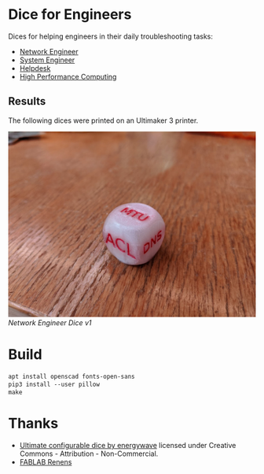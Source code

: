 # Dice for Engineers

Dices for helping engineers in their daily troubleshooting tasks:

  * [Network Engineer](network.stl)
  * [System Engineer](sysadmin.stl)
  * [Helpdesk](helpdesk.stl)
  * [High Performance Computing](hpc.stl)

## Results

The following dices were printed on an Ultimaker 3 printer.

![](images/network-v1.jpg)
*Network Engineer Dice v1*

# Build

```
apt install openscad fonts-open-sans
pip3 install --user pillow
make
```

# Thanks

  * [Ultimate configurable dice by energywave](https://www.thingiverse.com/thing:1919139) licensed under Creative Commons - Attribution - Non-Commercial.
  * [FABLAB Renens](http://www.fablab-renens.ch/)

